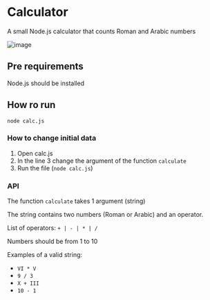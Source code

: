 # Calculator

A small Node.js calculator that counts Roman and Arabic numbers

![image](https://user-images.githubusercontent.com/111682119/211213370-42326dc3-8798-4708-8b7e-f2c36fc39228.png)


## Pre requirements

Node.js should be installed 

## How ro run

```
node calc.js
```

### How to change initial data

1. Open calc.js
2. In the line 3 change the argument of the function `calculate`
3. Run the file (`node calc.js`)

### API

The function `calculate` takes 1 argument (string)

The string contains two numbers (Roman or Arabic) and an operator. 

List of operators: `+ | - | * | /`

Numbers should be from 1 to 10

Examples of a valid string:

- `VI * V`
- `9 / 3`
- `X + III`
- `10 - 1`
